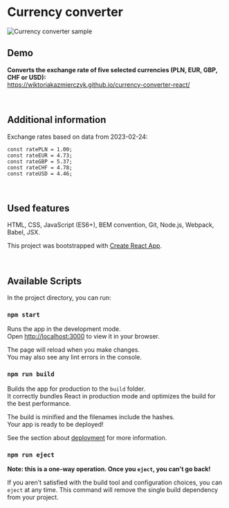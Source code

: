 # Currency converter

![Currency converter sample](https://i.postimg.cc/g2bPpyyH/animation.gif)

## Demo
**Converts the exchange rate of five selected currencies (PLN, EUR, GBP, CHF or USD):**
<br>
https://wiktoriakazmierczyk.github.io/currency-converter-react/

<br>

## Additional information

Exchange rates based on data from 2023-02-24:

```
const ratePLN = 1.00;
const rateEUR = 4.73;
const rateGBP = 5.37;
const rateCHF = 4.78;
const rateUSD = 4.46;
```

<br>

## Used features
HTML, CSS, JavaScript (ES6+), BEM convention, Git, Node.js, Webpack, Babel, JSX.

This project was bootstrapped with [Create React App](https://github.com/facebook/create-react-app).

<br>

## Available Scripts

In the project directory, you can run:

### `npm start`

Runs the app in the development mode.\
Open [http://localhost:3000](http://localhost:3000) to view it in your browser.

The page will reload when you make changes.\
You may also see any lint errors in the console.

### `npm run build`

Builds the app for production to the `build` folder.\
It correctly bundles React in production mode and optimizes the build for the best performance.

The build is minified and the filenames include the hashes.\
Your app is ready to be deployed!

See the section about [deployment](https://facebook.github.io/create-react-app/docs/deployment) for more information.

### `npm run eject`

**Note: this is a one-way operation. Once you `eject`, you can't go back!**

If you aren't satisfied with the build tool and configuration choices, you can `eject` at any time. This command will remove the single build dependency from your project.
